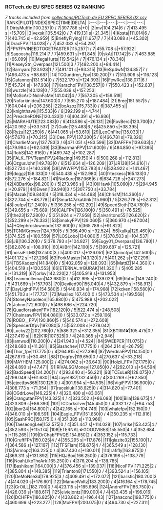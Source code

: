 ### RCTech.de EU SPEC SERIES 02 RANKING
*7 tracks included from [collections/RCTech.de EU SPEC SERIES 02.csv](/collections/RCTech.de%20EU%20SPEC%20SERIES%2002.csv)*
|RANK|PILOT|INDEX|SPEC|TIME|DELTA|
|:---:|:---|:---:|:---:|:---:|---:|
|1|DirtyMuffin|100.257|0 / 7|397.786 s|+0|
|2|mv|104.214|6 / 7|413.495 s|+15.709|
|3|vexsk|105.542|0 / 7|419.131 s|+21.345|
|4|Kosta|111.014|6 / 7|440.745 s|+42.959|
|5|BrieflyFlying|111.657|7 / 7|443.088 s|+45.302|
|6|DracFPV|114.028|7 / 7|452.083 s|+54.297|
|7|FPVFPVINEEDTOGETFASTER|115.257|1 / 7|455.708 s|+57.922|
|8|Saqoosha|116.214|7 / 7|459.631 s|+61.845|
|9|skAt|117.142|5 / 7|463.885 s|+66.099|
|10|MegaHurts|119.542|4 / 7|476.134 s|+78.348|
|11|AlexeyStn_Overpass|121.500|3 / 7|482.200 s|+84.414|
|12|Barnyard|123.928|1 / 7|491.101 s|+93.315|
|13|ReSp4wN|124.857|7 / 7|496.473 s|+98.687|
|14|TCGundren_Fpv|130.200|7 / 7|513.909 s|+116.123|
|15|Gafannen|131.514|0 / 7|522.179 s|+124.393|
|16|FewRee|138.071|6 / 7|545.724 s|+147.938|
|17|KarachoFPV|138.557|0 / 7|550.423 s|+152.637|
|18|wuzzle|140.128|0 / 7|555.039 s|+157.253|
|19|MoScArDiNoInFaMe|141.042|4 / 7|557.305 s|+159.519|
|20|Nofarkinidea|147.600|0 / 7|585.270 s|+187.484|
|21|Bree|151.557|5 / 7|604.044 s|+206.258|
|22|boAzoz|115.733|0 / 6|387.455 s||
|23|knighthawk|115.533|6 / 6|392.199 s|+4.744|
|24|PreacheRONE|120.433|0 / 6|404.391 s|+16.936|
|25|MARAHUTE|123.083|0 / 6|413.586 s|+26.131|
|26|FpvBerci|123.700|0 / 6|420.992 s|+33.537|
|27|Guile|125.483|6 / 6|425.850 s|+38.395|
|28|Ryżu|127.250|6 / 6|441.065 s|+53.610|
|29|LeoOnFire|135.033|1 / 6|457.670 s|+70.215|
|30|Cee_FPV|137.200|5 / 6|466.781 s|+79.326|
|31|CharlieMorry|137.783|3 / 6|471.051 s|+83.596|
|32|DAFFPV|139.633|4 / 6|479.994 s|+92.539|
|33|BearmanFPV|141.600|6 / 6|484.850 s|+97.395|
|34|RobSi|142.616|0 / 6|489.742 s|+102.287|
|35|FALK_FPVTeamFPV24Racing|149.150|4 / 6|500.268 s|+112.813|
|36|OzgurJohn|149.783|0 / 6|513.664 s|+126.209|
|37|JR138|154.616|1 / 6|527.724 s|+140.269|
|38|JWWFPV|152.783|4 / 6|528.922 s|+141.467|
|39|doggz|158.333|0 / 6|540.435 s|+152.980|
|40|frteskesc|165.133|0 / 6|572.276 s|+184.821|
|41|NotSure|187.066|6 / 6|634.728 s|+247.273|
|42|XBDarKex|98.200|0 / 5|273.966 s||
|43|OliHawk|105.060|0 / 5|294.945 s|+20.979|
|44|Ewen|109.940|0 / 5|307.750 s|+33.784|
|45|Mazak|109.840|4 / 5|318.434 s|+44.468|
|46|ChrisM|114.360|4 / 5|322.744 s|+48.778|
|47|Smurf47akaUlrik|115.960|1 / 5|326.778 s|+52.812|
|48|loufpv|121.240|0 / 5|336.258 s|+62.292|
|49|SpeedSloth|124.780|5 / 5|349.655 s|+75.689|
|50|CALFPV|126.100|0 / 5|350.491 s|+76.525|
|51|the23|127.280|0 / 5|351.924 s|+77.958|
|52|alvaritono55|126.620|2 / 5|352.299 s|+78.333|
|53|SmokyFPV|129.060|5 / 5|360.970 s|+87.004|
|54|HQlephroslowmode|132.600|0 / 5|365.789 s|+91.823|
|55|TCNMGrower|124.760|5 / 5|366.490 s|+92.524|
|56|kulka|129.460|0 / 5|374.525 s|+100.559|
|57|LOSLobo|134.080|5 / 5|378.503 s|+104.537|
|58|JB|136.320|0 / 5|378.793 s|+104.827|
|59|Eugy01_Overpass|136.780|1 / 5|382.876 s|+108.910|
|60|AliB㋡|142.100|5 / 5|399.687 s|+125.721|
|61|nossiFILMS|137.500|3 / 5|400.017 s|+126.051|
|62|Quinofpv|142.500|5 / 5|401.172 s|+127.206|
|63|ForkMaster|143.120|3 / 5|401.262 s|+127.296|
|64|TBSKadezh|141.840|0 / 5|402.059 s|+128.093|
|65|MattiZ|144.360|0 / 5|404.519 s|+130.553|
|66|ETERNAL☆BURAK|141.320|1 / 5|405.285 s|+131.319|
|67|orlov|142.220|2 / 5|405.919 s|+131.953|
|68|Teammolleman|143.680|0 / 5|412.995 s|+139.029|
|69|Robot|149.240|0 / 5|431.669 s|+157.703|
|70|Deviled90|155.040|4 / 5|432.879 s|+158.913|
|71|DayLightFPV|154.580|5 / 5|448.934 s|+174.968|
|72|kcken|158.580|0 / 5|451.703 s|+177.737|
|73|Musilex|167.400|0 / 5|473.534 s|+199.568|
|74|StoneyNapoleon|165.880|0 / 5|475.988 s|+202.022|
|75|Johnn|172.600|0 / 5|498.686 s|+224.720|
|76|QuadforsakenFPV|182.120|0 / 5|522.474 s|+248.508|
|77|ChainsawFPV|184.080|0 / 5|533.072 s|+259.106|
|78|ROBO__FPV|190.860|5 / 5|546.574 s|+272.608|
|79|SpencerDfpv|197.080|5 / 5|552.008 s|+278.042|
|80|Lucky22|202.760|0 / 5|586.321 s|+312.355|
|81|XB₸ЯIИ✘|105.475|0 / 4|237.419 s||
|82|K1R|107.525|0 / 4|240.365 s|+2.946|
|83|iamwud|110.200|0 / 4|241.943 s|+4.524|
|84|SWEEPER|111.075|3 / 4|248.680 s|+11.261|
|85|Slashchev|117.775|0 / 4|264.214 s|+26.795|
|86|Thor_fpv|117.775|0 / 4|264.815 s|+27.396|
|87|WerdnaFPV|114.150|0 / 4|267.870 s|+30.451|
|88|TDogfpv|119.650|0 / 4|270.637 s|+33.218|
|89|MAYHEM|125.000|2 / 4|274.062 s|+36.643|
|90|Holzii_FPV|127.175|0 / 4|284.890 s|+47.471|
|91|RIVALSGMoney|127.850|0 / 4|292.013 s|+54.594|
|92|BadSpeed|134.200|1 / 4|293.640 s|+56.221|
|93|TCEuLeR|128.075|0 / 4|299.049 s|+61.630|
|94|zaye1987|132.450|0 / 4|300.269 s|+62.850|
|95|ejectfpv865|130.125|0 / 4|301.954 s|+64.535|
|96|VigiFPV|136.900|0 / 4|308.773 s|+71.354|
|97|racekluk|138.625|0 / 4|314.820 s|+77.401|
|98|OGdrLove|146.225|4 / 4|320.480 s|+83.061|
|99|OrangutanFPV|143.325|4 / 4|323.502 s|+86.083|
|100|Bila|139.675|4 / 4|323.809 s|+86.390|
|101|TCDarksilver|145.450|0 / 4|332.172 s|+94.753|
|102|ibor24|154.800|1 / 4|342.165 s|+104.746|
|103|whalefpv|152.150|0 / 4|346.010 s|+108.591|
|104|Eagle_FPV|151.850|0 / 4|350.235 s|+112.816|
|105|SashPRO|158.175|0 / 4|351.385 s|+113.966|
|106|TaeseongLee|152.575|0 / 4|351.447 s|+114.028|
|107|m1ke|153.425|4 / 4|352.593 s|+115.174|
|108|ETERNAL☆GOODVIBES|155.550|4 / 4|352.684 s|+115.265|
|109|DrChabFPVQE|154.850|2 / 4|353.152 s|+115.733|
|110|GruffFPV|150.025|4 / 4|355.295 s|+117.876|
|111|glazite32|155.100|1 / 4|364.586 s|+127.167|
|112|TFSFlam|158.675|4 / 4|365.549 s|+128.130|
|113|Airmopz|163.225|0 / 4|367.430 s|+130.011|
|114|rafifly|163.875|0 / 4|369.311 s|+131.892|
|115|HQJBox|166.250|0 / 4|376.198 s|+138.779|
|116|NoahLikeTheArk|165.250|0 / 4|376.204 s|+138.785|
|117|Bashikami|164.000|3 / 4|376.456 s|+139.037|
|118|NicoFPV|171.225|2 / 4|385.804 s|+148.385|
|119|Trianton8|171.550|0 / 4|393.524 s|+156.105|
|120|DeMoNse3d|178.925|3 / 4|409.491 s|+172.072|
|121|balistic|180.200|3 / 4|414.020 s|+176.601|
|122|ManuelVoltz|183.200|0 / 4|416.164 s|+178.745|
|123|GrOiLL|182.700|0 / 4|423.115 s|+185.696|
|124|AndreFPV|186.750|0 / 4|426.036 s|+188.617|
|125|elviejontz|189.000|4 / 4|433.435 s|+196.016|
|126|DCHFPV|186.825|0 / 4|433.862 s|+196.443|
|127|anacond|198.775|0 / 4|460.696 s|+223.277|
|128|MoFPV!|200.075|0 / 4|464.730 s|+227.311|
